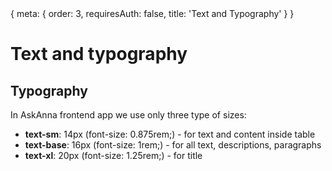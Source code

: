 <route>
{
  meta: {
    order: 3,
    requiresAuth: false,
    title: 'Text and Typography'
  }
}
</route>

<script setup>
import AskAnnaExample from '../../components/AskAnnaExample.vue'
</script>
# Text and typography
## Typography
In AskAnna frontend app we use only three type of sizes:
 - **text-sm**: 14px (font-size: 0.875rem;) -  for text and content inside table
 - **text-base**: 16px (font-size: 1rem;) -  for all text, descriptions, paragraphs
 - **text-xl**: 20px (font-size: 1.25rem;) -  for title

<AskAnnaExample file="text/ExampleText" />